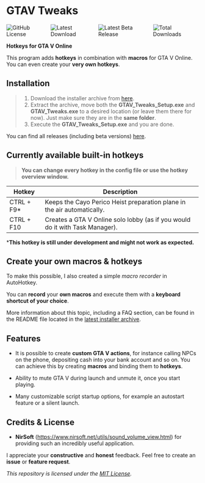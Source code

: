 # **GTAV Tweaks**

<div style="display: flex; justify-content: space-between; gap: 5px;">
<span>
    <a href="https://github.com/LeoTN/gtav-tweaks/blob/main/LICENSE" style="text-decoration: none;">
    <img src="https://img.shields.io/github/license/LeoTN/gtav-tweaks?style=for-the-badge&logo=Google%20Docs&logoColor=orange&label=License&color=orange" alt="GitHub License">
    </a>
</span>

<span>
    <a href="https://github.com/LeoTN/gtav-tweaks/tree/main?tab=readme-ov-file#installation" style="text-decoration: none;">
    <img src="https://img.shields.io/github/v/release/LeoTN/gtav-tweaks?sort=semver&display_name=release&style=for-the-badge&logo=Autohotkey&logoColor=green&label=Download&color=green" alt="Latest Download">
    </a>
</span>

<span>
    <a href="https://github.com/LeoTN/gtav-tweaks/releases" style="text-decoration: none;">
    <img src="https://img.shields.io/github/v/release/LeoTN/gtav-tweaks?include_prereleases&sort=semver&filter=*-beta&display_name=release&style=for-the-badge&logo=Google%20Search%20Console&logoColor=orange&label=Beta%20Download&color=orange" alt="Latest Beta Release">
    </a>
</span>

<span>
    <a href="https://github.com/LeoTN/gtav-tweaks/releases/latest/download/GTAV_Tweaks.zip" style="text-decoration: none;">
    <img src="https://img.shields.io/github/downloads/LeoTN/gtav-tweaks/GTAV_Tweaks.zip?style=for-the-badge&logo=DocuSign&logoColor=green&label=Total%20Downloads&color=green" alt="Total Downloads">
    </a>
</span>
</div>

**Hotkeys for GTA V Online**

This program adds **hotkeys** in combination with **macros** for GTA V Online. You can even create your **very own hotkeys**.

## Installation

>  1. Download the installer archive from [here](https://github.com/LeoTN/gtav-tweaks/releases/latest/download/GTAV_Tweaks.zip).
>  2. Extract the archive, move both the **GTAV_Tweaks_Setup.exe** and **GTAV_Tweaks.exe** to a desired location (or leave them there for now). Just make sure they are in the **same folder**.
>  3. Execute the **GTAV_Tweaks_Setup.exe** and you are done.

You can find all releases (including beta versions) [here](https://github.com/LeoTN/gtav-tweaks/releases).

## Currently available built-in hotkeys

>  **You can change every hotkey in the config file or use the hotkey overview window.**

| Hotkey     | Description                                                                                     |
|------------|-------------------------------------------------------------------------------------------------|
| CTRL + F9* | Keeps the Cayo Perico Heist preparation plane in the air automatically.                         |
| CTRL + F10 | Creates a GTA V Online solo lobby (as if you would do it with Task Manager).                    |

***This hotkey is still under development and might not work as expected.**

## Create your own macros & hotkeys

To make this possible, I also created a simple *macro recorder* in AutoHotkey.

You can **record** your **own macros** and execute them with a **keyboard shortcut of your choice**.

More information about this topic, including a FAQ section, can be found in the README file located in the [latest installer archive](https://github.com/LeoTN/gtav-tweaks/releases/latest/download/GTAV_Tweaks.zip).

## Features

* It is possible to create **custom GTA V actions**, for instance calling NPCs on the phone, depositing cash into your bank account and so on. You can achieve this by creating **macros** and binding them to **hotkeys**.


* Ability to mute GTA V during launch and unmute it, once you start playing.

* Many customizable script startup options, for example an autostart feature or a silent launch.

## Credits & License

*  **NirSoft** (https://www.nirsoft.net/utils/sound_volume_view.html) for providing such an incredibly useful application.

I appreciate your **constructive** and **honest** feedback. Feel free to create an **issue** or **feature request**.

*This repository is licensed under the [MIT License](https://github.com/LeoTN/gtav-tweaks/blob/main/LICENSE).*